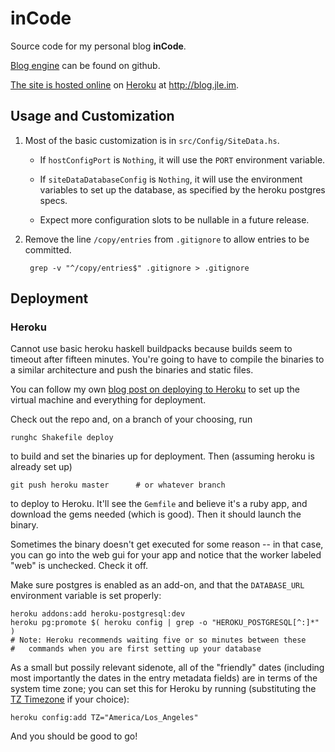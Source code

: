 inCode
======

Source code for my personal blog **inCode**.

[Blog engine][engine] can be found on github.

[The site is hosted online][incode] on [Heroku][heroku] at
<http://blog.jle.im>.

[engine]: https://github.com/mstksg/blog
[incode]: http://blog.jle.im
[heroku]: http://www.heroku.com

Usage and Customization
-----------------------

1. Most of the basic customization is in `src/Config/SiteData.hs`.

   * If `hostConfigPort` is `Nothing`, it will use the `PORT` environment
     variable.

   * If `siteDataDatabaseConfig` is `Nothing`, it will use the environment
     variables to set up the database, as specified by the heroku postgres
     specs.

   * Expect more configuration slots to be nullable in a future release.

2. Remove the line `/copy/entries` from `.gitignore` to allow entries to be
   committed.

        grep -v "^/copy/entries$" .gitignore > .gitignore

Deployment
----------

### Heroku

Cannot use basic heroku haskell buildpacks because builds seem to timeout
after fifteen minutes.  You're going to have to compile the binaries to a
similar architecture and push the binaries and static files.

You can follow my own [blog post on deploying to Heroku][heroku_deploy] to set
up the virtual machine and everything for deployment.

Check out the repo and, on a branch of your choosing, run

    runghc Shakefile deploy

to build and set the binaries up for deployment.  Then (assuming heroku is
already set up)

    git push heroku master      # or whatever branch

to deploy to Heroku.  It'll see the `Gemfile` and believe it's a ruby app, and
download the gems needed (which is good).  Then it should launch the binary.

Sometimes the binary doesn't get executed for some reason -- in that case, you
can go into the web gui for your app and notice that the worker labeled "web"
is unchecked.  Check it off.

Make sure postgres is enabled as an add-on, and that the `DATABASE_URL`
environment variable is set properly:

    heroku addons:add heroku-postgresql:dev
    heroku pg:promote $( heroku config | grep -o "HEROKU_POSTGRESQL[^:]*" )
    # Note: Heroku recommends waiting five or so minutes between these
    #   commands when you are first setting up your database

As a small but possily relevant sidenote, all of the "friendly" dates
(including most importantly the dates in the entry metadata fields) are in
terms of the system time zone; you can set this for Heroku by running
(substituting the [TZ Timezone][TZs] if your choice):

    heroku config:add TZ="America/Los_Angeles"

And you should be good to go!

[heroku_deploy]: http://blog.jle.im/entry/deploying-medium-to-large-haskell-apps-to-heroku
[TZs]: http://en.wikipedia.org/wiki/List_of_tz_database_time_zones
